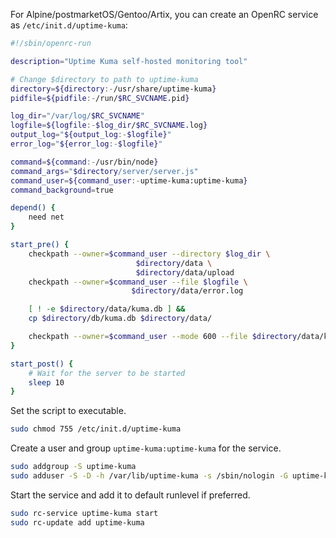 For Alpine/postmarketOS/Gentoo/Artix, you can create an OpenRC service as `/etc/init.d/uptime-kuma`:

```sh
#!/sbin/openrc-run

description="Uptime Kuma self-hosted monitoring tool"

# Change $directory to path to uptime-kuma
directory=${directory:-/usr/share/uptime-kuma}
pidfile=${pidfile:-/run/$RC_SVCNAME.pid}

log_dir="/var/log/$RC_SVCNAME"
logfile=${logfile:-$log_dir/$RC_SVCNAME.log}
output_log="${output_log:-$logfile}"
error_log="${error_log:-$logfile}"

command=${command:-/usr/bin/node}
command_args="$directory/server/server.js"
command_user=${command_user:-uptime-kuma:uptime-kuma}
command_background=true

depend() {
	need net
}

start_pre() {
	checkpath --owner=$command_user --directory $log_dir \
						    $directory/data \
						    $directory/data/upload
	checkpath --owner=$command_user --file $logfile \
					       $directory/data/error.log

	[ ! -e $directory/data/kuma.db ] &&
	cp $directory/db/kuma.db $directory/data/

	checkpath --owner=$command_user --mode 600 --file $directory/data/kuma.db*
}

start_post() {
	# Wait for the server to be started
	sleep 10
}
```

Set the script to executable.

```bash
sudo chmod 755 /etc/init.d/uptime-kuma
```

Create a user and group `uptime-kuma:uptime-kuma` for the service.

```bash
sudo addgroup -S uptime-kuma
sudo adduser -S -D -h /var/lib/uptime-kuma -s /sbin/nologin -G uptime-kuma -g uptime-kuma uptime-kuma
```

Start the service and add it to default runlevel if preferred.

```bash
sudo rc-service uptime-kuma start
sudo rc-update add uptime-kuma
```
